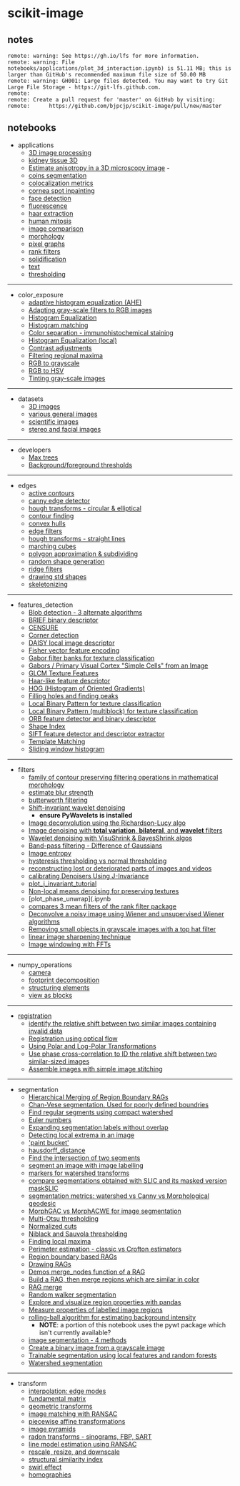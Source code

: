 # scikit-image
## notes
	remote: warning: See https://gh.io/lfs for more information.
	remote: warning: File notebooks/applications/plot_3d_interaction.ipynb) is 51.11 MB; this is larger than GitHub's recommended maximum file size of 50.00 MB
	remote: warning: GH001: Large files detected. You may want to try Git Large File Storage - https://git-lfs.github.com.
	remote: 
	remote: Create a pull request for 'master' on GitHub by visiting:
	remote:      https://github.com/bjpcjp/scikit-image/pull/new/master
## notebooks
- applications
	- [3D image processing](notebooks/applications/plot_3d_image_processing.ipynb)
	- [kidney tissue 3D](notebooks/applications/plot_3d_interaction.ipynb)
 	- [Estimate anisotropy in a 3D microscopy image](notebooks/applications/plot_3d_structure_tensor.ipynb)        - 
	- [coins segmentation](notebooks/applications/plot_coins_segmentation.ipynb)
	- [colocalization metrics](notebooks/applications/plot_colocalization_metrics.ipynb)
	- [cornea spot inpainting](notebooks/applications/plot_cornea_spot_inpainting.ipynb)
	- [face detection](notebooks/applications/plot_face_detection.ipynb)
	- [fluorescence](notebooks/applications/plot_fluorescence_nuclear_envelope.ipynb)
	- [haar extraction](notebooks/applications/plot_haar_extraction_selection_classification.ipynb)
	- [human mitosis](notebooks/applications/plot_human_mitosis.ipynb)
	- [image comparison](notebooks/applications/plot_image_comparison.ipynb)
	- [morphology](notebooks/applications/plot_morphology.ipynb)
	- [pixel graphs](notebooks/applications/plot_pixel_graphs.ipynb)
	- [rank filters](notebooks/applications/plot_rank_filters.ipynb)
	- [solidification](notebooks/applications/plot_solidification_tracking.ipynb)
	- [text](notebooks/applications/plot_text.ipynb)
	- [thresholding](notebooks/applications/plot_thresholding_guide.ipynb)
---
- color_exposure
	- [adaptive histogram equalization (AHE)](notebooks/color_exposure/plot_adapt_hist_eq_3d.ipynb)
	- [Adapting gray-scale filters to RGB images](notebooks/color_exposure/plot_adapt_rgb.ipynb)
	- [Histogram Equalization](notebooks/color_exposure/plot_equalize.ipynb)
	- [Histogram matching](notebooks/color_exposure/plot_histogram_matching.ipynb)
	- [Color separation - immunohistochemical staining](notebooks/color_exposure/plot_ihc_color_separation.ipynb)
	- [Histogram Equalization (local)](notebooks/color_exposure/plot_local_equalize.ipynb)
	- [Contrast adjustments](notebooks/color_exposure/plot_log_gamma.ipynb)
	- [Filtering regional maxima](notebooks/color_exposure/plot_regional_maxima.ipynb)
	- [RGB to grayscale](notebooks/color_exposure/plot_rgb_to_gray.ipynb)
	- [RGB to HSV](notebooks/color_exposure/plot_rgb_to_hsv.ipynb)
	- [Tinting gray-scale images](notebooks/color_exposure/plot_tinting_grayscale_images.ipynb)
---
- datasets
	- [3D images](notebooks/data/plot_3d.ipynb)
	- [various general images](notebooks/data/plot_general.ipynb)
	- [scientific images](notebooks/data/plot_scientific.ipynb)
	- [stereo and facial images](notebooks/data/plot_specific.ipynb)
---
- developers
	- [Max trees](notebooks/developers/plot_max_tree.ipynb)
	- [Background/foreground thresholds](notebooks/developers/plot_threshold_li.ipynb)
---
- edges
	- [active contours](notebooks/edges/plot_active_contours.ipynb)
	- [canny edge detector](notebooks/edges/plot_canny.ipynb)
	- [hough transforms - circular & elliptical](notebooks/edges/plot_circular_elliptical_hough_transform.ipynb)
	- [contour finding](notebooks/edges/plot_contours.ipynb)
	- [convex hulls](notebooks/edges/plot_convex_hull.ipynb)
	- [edge filters](notebooks/edges/plot_edge_filter.ipynb)
	- [hough transforms - straight lines](notebooks/edges/plot_line_hough_transform.ipynb)
	- [marching cubes](notebooks/edges/plot_marching_cubes.ipynb)
	- [polygon approximation & subdividing](notebooks/edges/plot_polygon.ipynb)
	- [random shape generation](notebooks/edges/plot_random_shapes.ipynb)
	- [ridge filters](notebooks/edges/plot_ridge_filter.ipynb)
	- [drawing std shapes](notebooks/edges/plot_shapes.ipynb)
	- [skeletonizing](notebooks/edges/plot_skeleton.ipynb)
---
- features_detection
	- [Blob detection - 3 alternate algorithms](notebooks/feature_detection/plot_blob.ipynb)
	- [BRIEF binary descriptor](notebooks/feature_detection/plot_brief.ipynb)
	- [CENSURE](notebooks/feature_detection/plot_censure.ipynb)
	- [Corner detection](notebooks/feature_detection/plot_corner.ipynb)
	- [DAISY local image descriptor](notebooks/feature_detection/plot_daisy.ipynb)
	- [Fisher vector feature encoding](notebooks/feature_detection/plot_fisher_vector.ipynb)
	- [Gabor filter banks for texture classification](notebooks/feature_detection/plot_gabor.ipynb)
	- [Gabors / Primary Visual Cortex "Simple Cells" from an Image](notebooks/feature_detection/plot_gabors_from_astronaut.ipynb)
	- [GLCM Texture Features](notebooks/feature_detection/plot_glcm.ipynb)
	- [Haar-like feature descriptor](notebooks/feature_detection/plot_haar.ipynb)
	- [HOG (Histogram of Oriented Gradients)](notebooks/feature_detection/plot_hog.ipynb)
	- [Filling holes and finding peaks](notebooks/feature_detection/plot_holes_and_peaks.ipynb)
	- [Local Binary Pattern for texture classification](notebooks/feature_detection/plot_local_binary_pattern.ipynb)
	- [Local Binary Pattern (multiblock) for texture classification](notebooks/feature_detection/plot_multiblock_local_binary_pattern.ipynb)
	- [ORB feature detector and binary descriptor](notebooks/feature_detection/plot_orb.ipynb)
	- [Shape Index](notebooks/feature_detection/plot_shape_index.ipynb)
	- [SIFT feature detector and descriptor extractor](notebooks/feature_detection/plot_sift.ipynb)
	- [Template Matching](notebooks/feature_detection/plot_template.ipynb)
	- [Sliding window histogram](notebooks/feature_detection/plot_windowed_histogram.ipynb)
---
- filters
	- [family of contour preserving filtering operations in mathematical morphology](plot_attribute_operators.ipynb) 
	- [estimate blur strength](plot_blur_effect.ipynb) 
	- [butterworth filtering](plot_butterworth.ipynb) 
	- [Shift-invariant wavelet denoising](plot_cycle_spinning.ipynb) 
        - **ensure PyWavelets is installed**
	- [Image deconvolution using the Richardson-Lucy algo](plot_deconvolution.ipynb) 
	- [Image denoising with __total variation__, __bilateral__, and __wavelet__ filters](plot_denoise.ipynb) 
	- [Wavelet denoising with VisuShrink & BayesShrink algos](plot_denoise_wavelet.ipynb) 
	- [Band-pass filtering - Difference of Gaussians](plot_dog.ipynb) 
	- [Image entropy](plot_entropy.ipynb) 
	- [hysteresis thresholding vs normal thresholding](plot_hysteresis.ipynb)  
	- [reconstructing lost or deteriorated parts of images and videos](plot_inpaint.ipynb) 
	- [calibrating Denoisers Using J-Invariance](plot_j_invariant.ipynb) 
	- [plot_j_invariant_tutorial](plot_j_invariant_tutorial.ipynb)
	- [Non-local means denoising for preserving textures](plot_nonlocal_means.ipynb) 
	- [plot_phase_unwrap](.ipynb
	- [compares 3 mean filters of the rank filter package](plot_rank_mean.ipynb) 
	- [Deconvolve a noisy image using Wiener and unsupervised Wiener algorithms](plot_restoration.ipynb) 
	- [Removing small objects in grayscale images with a top hat filter](plot_tophat.ipynb) 
	- [linear image sharpening technique](plot_unsharp_mask.ipynb) 
	- [Image windowing with FFTs](plot_window.ipynb) 
---
- numpy_operations
	- [camera](plot_camera_numpy.ipynb)
	- [footprint decomposition](plot_footprint_decompositions.ipynb)
	- [structuring elements](plot_structuring_elements.ipynb)
	- [view as blocks](plot_view_as_blocks.ipynb)
---
- [registration](https://en.wikipedia.org/wiki/Image_registration)
	- [identify the relative shift between two similar images containing invalid data](plot_masked_register_translation.ipynb)
	- [Registration using optical flow](plot_opticalflow.ipynb)
	- [Using Polar and Log-Polar Transformations](plot_register_rotation.ipynb)
	- [Use phase cross-correlation to ID the relative shift between two similar-sized images](plot_register_translation.ipynb) 
	- [Assemble images with simple image stitching](plot_stitching.ipynb) 
---
- segmentation
	- [Hierarchical Merging of Region Boundary RAGs](notebooks/segmentation/plot_boundary_merge.ipynb) 
	- [Chan-Vese segmentation. Used for poorly defined boundries](notebooks/segmentation/plot_chan_vese.ipynb) 
	- [Find regular segments using compact watershed](notebooks/segmentation/plot_compact_watershed.ipynb) 
	- [Euler numbers](notebooks/segmentation/plot_euler_number.ipynb)
	- [Expanding segmentation labels without overlap](notebooks/segmentation/plot_expand_labels.ipynb) 
	- [Detecting local extrema in an image](notebooks/segmentation/plot_extrema.ipynb) 
	- ['paint bucket'](notebooks/segmentation/plot_floodfill.ipynb) 
	- [hausdorff_distance](notebooks/segmentation/plot_hausdorff_distance.ipynb)
	- [Find the intersection of two segments](notebooks/segmentation/plot_join_segmentations.ipynb) 
	- [segment an image with image labelling](notebooks/segmentation/plot_label.ipynb)
	- [markers for watershed transforms](notebooks/segmentation/plot_marked_watershed.ipynb)
	- [compare segmentations obtained with SLIC and its masked version maskSLIC](notebooks/segmentation/plot_mask_slic.ipynb)
	- [segmentation metrics: watershed vs Canny vs Morphological geodesic](notebooks/segmentation/plot_metrics.ipynb)
	- [MorphGAC vs MorphACWE for image segmentation](notebooks/segmentation/plot_morphsnakes.ipynb) 
	- [Multi-Otsu thresholding](notebooks/segmentation/plot_multiotsu.ipynb) 
	- [Normalized cuts](notebooks/segmentation/plot_ncut.ipynb) 
	- [Niblack and Sauvola thresholding](notebooks/segmentation/plot_niblack_sauvola.ipynb) 
	- [Finding local maxima](notebooks/segmentation/plot_peak_local_max.ipynb) 
	- [Perimeter estimation - classic vs Crofton estimators](notebooks/segmentation/plot_perimeters.ipynb) 
	- [Region boundary based RAGs](notebooks/segmentation/plot_rag_boundary.ipynb) 
	- [Drawing RAGs](notebooks/segmentation/plot_rag_draw.ipynb) 
	- [Demos merge_nodes function of a RAG](notebooks/segmentation/plot_rag.ipynb) 
	- [Build a RAG, then merge regions which are similar in color](notebooks/segmentation/plot_rag_mean_color.ipynb) 
	- [RAG merge](notebooks/segmentation/plot_rag_merge.ipynb)
	- [Random walker segmentation](notebooks/segmentation/plot_random_walker_segmentation.ipynb)
	- [Explore and visualize region properties with pandas](notebooks/segmentation/plot_regionprops.ipynb) 
	- [Measure properties of labelled image regions](notebooks/segmentation/plot_regionprops_table.ipynb) 
	- [rolling-ball algorithm for estimating background intensity](notebooks/segmentation/plot_rolling_ball.ipynb)
        - **NOTE**: a portion of this notebook uses the pywt package which isn't currently available?
	- [image segmentation - 4 methods](notebooks/segmentation/plot_segmentations.ipynb)
	- [Create a binary image from a grayscale image](notebooks/segmentation/plot_thresholding.ipynb) 
	- [Trainable segmentation using local features and random forests](notebooks/segmentation/plot_trainable_segmentation.ipynb) 
	- [Watershed segmentation](notebooks/segmentation/plot_watershed.ipynb) 
---
- transform
	- [interpolation: edge modes](notebooks/transform/plot_edge_modes.ipynb)
	- [fundamental matrix](notebooks/transform/plot_fundamental_matrix.ipynb) 
	- [geometric transforms](notebooks/transform/plot_geometric.ipynb) 
	- [image matching with RANSAC](notebooks/transform/plot_matching.ipynb) 
	- [piecewise affine transformations](notebooks/transform/plot_piecewise_affine.ipynb) 
	- [image pyramids](notebooks/transform/plot_pyramid.ipynb)
	- [radon transforms - sinograms, FBP, SART](notebooks/transform/plot_radon_transform.ipynb)
	- [line model estimation using RANSAC](notebooks/transform/plot_ransac.ipynb) 
	- [rescale, resize, and downscale](notebooks/transform/plot_rescale.ipynb) 
	- [structural similarity index](notebooks/transform/plot_ssim.ipynb) 
	- [swirl effect](notebooks/transform/plot_swirl.ipynb) 
	- [homographies](notebooks/transform/plot_transform_types.ipynb) 
